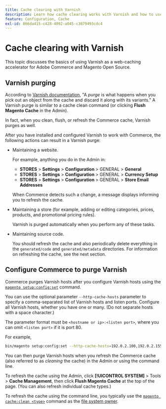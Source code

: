 ```yaml
---
title: Cache clearing with Varnish
description: Learn how cache clearing works with Varnish and how to use it as a web-caching accelerator for the Adobe Commerce application.
feature: Configuration, Cache
exl-id: 866da415-c428-4092-a045-c3079493cdc4
---
```

# Cache clearing with Varnish

This topic discusses the basics of using Varnish as a web-caching accelerator for Adobe Commerce and Magento Open Source.

## Varnish purging

According to [Varnish documentation](https://www.varnish-cache.org/docs/trunk/users-guide/purging.html), "A *purge* is what happens when you pick out an object from the cache and discard it along with its variants." A Varnish purge is similar to a cache clean command (or clicking **Flush Magento Cache** in the Admin).

In fact, when you clean, flush, or refresh the Commerce cache, Varnish purges as well.

After you have installed and configured Varnish to work with Commerce, the following actions can result in a Varnish purge:

- Maintaining a website.

   For example, anything you do in the Admin in:

  - **STORES** > **Settings** > **Configuration** > GENERAL > **General**
  - **STORES** > **Settings** > **Configuration** > GENERAL > **Currency Setup**
  - **STORES** > **Settings** > **Configuration** > GENERAL > **Store Email Addresses**

   When Commerce detects such a change, a message displays informing you to refresh the cache.

- Maintaining a store (for example, adding or editing categories, prices, products, and promotional pricing rules).

   Varnish is purged automatically when you perform any of these tasks.

- Maintaining source code.

   You should refresh the cache and also periodically delete everything in the `generated/code` and `generated/metadata` directories. For information on refreshing the cache, see the next section.

## Configure Commerce to purge Varnish

Commerce purges Varnish hosts after you configure Varnish hosts using the [`magento setup:config:set`](https://devdocs.magento.com/guides/v2.4/reference/cli/magento.html#setupconfigset) command.

You can use the optional parameter `--http-cache-hosts` parameter to specify a comma-separated list of Varnish hosts and listen ports. Configure all Varnish hosts, whether you have one or many. (Do not separate hosts with a space character.)

The parameter format must be `<hostname or ip>:<listen port>`, where you can omit `<listen port>` if it is port 80.

For example,

```bash
bin/magento setup:config:set --http-cache-hosts=192.0.2.100,192.0.2.155:6081
```

You can then purge Varnish hosts when you refresh the Commerce cache (also referred to as *cleaning* the cache) in the Admin or using the command line.

To refresh the cache using the Admin, click **[!UICONTROL SYSTEM]** > Tools > **Cache Management**, then click **Flush Magento Cache** at the top of the page. (You can also refresh individual cache types.)

To refresh the cache using the command line, you typically use the [`magento cache:clean <type>`](../cli/manage-cache.md#clean-and-flush-cache-types) command as the [file system owner](../../installation/prerequisites/file-system/overview.md).
